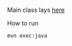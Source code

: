 Main class lays [here](https://github.com/ffbit/akka-actors-poc/blob/master/src/main/java/akka/lp/Main.java)

How to run

`mvn exec:java`
